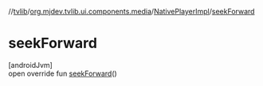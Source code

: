 //[tvlib](../../../index.md)/[org.mjdev.tvlib.ui.components.media](../index.md)/[NativePlayerImpl](index.md)/[seekForward](seek-forward.md)

# seekForward

[androidJvm]\
open override fun [seekForward](seek-forward.md)()
